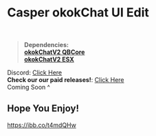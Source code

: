 # Casper okokChat UI Edit

﻿
> **Dependencies:**
> <br>
> **[okokChatV2 QBCore](https://okok.tebex.io/package/4967999)**
> <br>
> **[okokChatV2 ESX](https://okok.tebex.io/package/4967994)**



Discord: [Click Here](https://discord.gg/stevoscripts)
<br>
**Check our our paid releases!**: [Click Here](https://casperscripts.tebex.io/)
<br> Coming Soon ^

## Hope You Enjoy!
https://ibb.co/t4mdQHw

